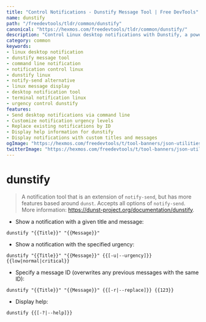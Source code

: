```yaml
---
title: "Control Notifications - Dunstify Message Tool | Free DevTools"
name: dunstify
path: "/freedevtools/tldr/common/dunstify"
canonical: "https://hexmos.com/freedevtools/tldr/common/dunstify/"
description: "Control Linux desktop notifications with Dunstify, a powerful message tool. Customize urgency, replace messages, and enhance your notification experience. Free online tool, no registration required."
category: common
keywords:
- linux desktop notification
- dunstify message tool
- command line notification
- notification control linux
- dunstify linux
- notify-send alternative
- linux message display
- desktop notification tool
- terminal notification linux
- urgency control dunstify
features:
- Send desktop notifications via command line
- Customize notification urgency levels
- Replace existing notifications by ID
- Display help information for dunstify
- Display notifications with custom titles and messages
ogImage: "https://hexmos.com/freedevtools/t/tool-banners/json-utilities-banner.png"
twitterImage: "https://hexmos.com/freedevtools/t/tool-banners/json-utilities-banner.png"
---
```


# dunstify

> A notification tool that is an extension of `notify-send`, but has more features based around `dunst`.
> Accepts all options of `notify-send`.
> More information: <https://dunst-project.org/documentation/dunstify>.

- Show a notification with a given title and message:

`dunstify "{{Title}}" "{{Message}}"`

- Show a notification with the specified urgency:

`dunstify "{{Title}}" "{{Message}}" {{[-u|--urgency]}} {{low|normal|critical}}`

- Specify a message ID (overwrites any previous messages with the same ID):

`dunstify "{{Title}}" "{{Message}}" {{[-r|--replace]}} {{123}}`

- Display help:

`dunstify {{[-?|--help]}}`
